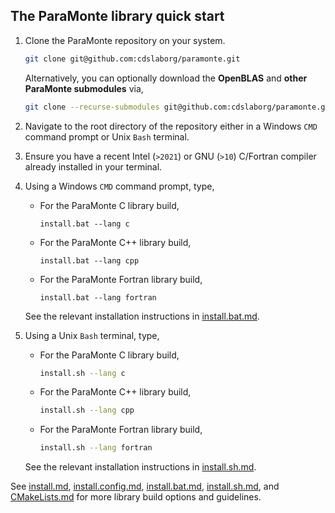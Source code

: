 ## The ParaMonte library quick start

1.  Clone the ParaMonte repository on your system.
    ```bash
    git clone git@github.com:cdslaborg/paramonte.git
    ```
    Alternatively, you can optionally download the **OpenBLAS** and **other ParaMonte submodules** via,
    ```bash
    git clone --recurse-submodules git@github.com:cdslaborg/paramonte.git
    ```

2.  Navigate to the root directory of the repository either in a Windows `CMD` command prompt or Unix `Bash` terminal.
3.  Ensure you have a recent Intel (`>2021`) or GNU (`>10`) C/Fortran compiler already installed in your terminal.
4.  Using a Windows `CMD` command prompt, type,
    +   For the ParaMonte C library build,
        ```batch
        install.bat --lang c
        ```
    +   For the ParaMonte C++ library build,
        ```batch
        install.bat --lang cpp
        ```
    +   For the ParaMonte Fortran library build,
        ```batch
        install.bat --lang fortran
        ```

    See the relevant installation instructions in [install.bat.md](./install.bat.md).    

5.  Using a Unix `Bash` terminal, type,
    +   For the ParaMonte C library build,
        ```bash
        install.sh --lang c
        ```
    +   For the ParaMonte C++ library build,
        ```bash
        install.sh --lang cpp
        ```
    +   For the ParaMonte Fortran library build,
        ```bash
        install.sh --lang fortran
        ```
    See the relevant installation instructions in [install.sh.md](./install.sh.md).    

See [install.md](./install.md), [install.config.md](./install.config.md), [install.bat.md](./install.bat.md), [install.sh.md](./install.sh.md), and [CMakeLists.md](./CMakeLists.md) 
for more library build options and guidelines.